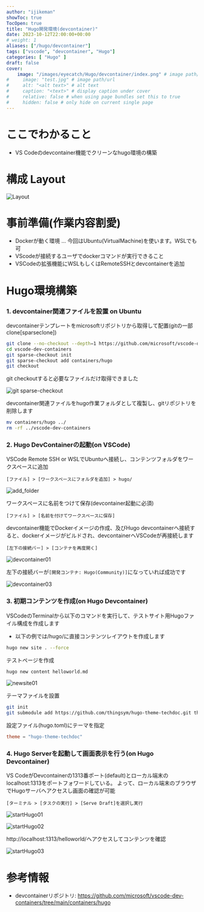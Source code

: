 ```yaml
---
author: "ijikeman"
showToc: true
TocOpen: true
title: "Hugo開発環境(devcontainer)"
date: 2023-10-12T22:00:00+00:00
# weight: 1
aliases: ["/hugo/devcontainer"]
tags: ["vscode", "devcontainer", "Hugo"]
categories: [ "Hugo" ]
draft: false
cover:
    image: "/images/eyecatch/Hugo/devcontainer/index.png" # image path/url
#     image: "test.jpg" # image path/url
#     alt: "<alt text>" # alt text
#     caption: "<text>" # display caption under cover
#     relative: false # when using page bundles set this to true
#     hidden: false # only hide on current single page
---
```


# ここでわかること
* VS Codeのdevcontainer機能でクリーンなhugo環境の構築

# 構成 Layout
![Layout](./img/layout.png)

# 事前準備(作業内容割愛)
* Dockerが動く環境 ... 今回はUbuntu(VirtualMachine)を使います。WSLでも可
* VScodeが接続するユーザでdockerコマンドが実行できること
* VSCodeの拡張機能にWSLもしくはRemoteSSHとdevcontainerを追加

# Hugo環境構築
### 1. devcontainer関連ファイルを設置 on Ubuntu
devcontainerテンプレートをmicrosoftリポジトリから取得して配置(gitの一部clone[sparseclone])
```bash
git clone --no-checkout --depth=1 https://github.com/microsoft/vscode-dev-containers.git
cd vscode-dev-containers
git sparse-checkout init
git sparse-checkout add containers/hugo
git checkout
```
git checkoutすると必要なファイルだけ取得できました

![git sparse-checkout](./img/git_checkout.gif)

devcontainer関連ファイルをhugo作業フォルダとして複製し、gitリポジトリを削除します
```bash
mv containers/hugo ../
rm -rf ../vscode-dev-containers
```

### 2. Hugo DevContainerの起動(on VSCode)
VSCode Remote SSH or WSLでUbuntuへ接続し、コンテンツフォルダをワークスペースに追加
```
[ファイル] > [ワークスペースにフォルダを追加] > hugo/
```

![add_folder](./img/add_holder.gif)

ワークスペースに名前をつけて保存(devcontainer起動に必須)
```
[ファイル] > [名前を付けてワークスペースに保存]
```

devcontainer機能でDockerイメージの作成、及びHugo devcontainerへ接続すると、dockerイメージがビルドされ、devcontainerへVSCodeが再接続します

```
[左下の接続バー] > [コンテナを再度開く]
```

![devcontainer01](./img/devcontainer01.gif)

左下の接続バーが`[開発コンテナ: Hugo(Community)]`になっていれば成功です

![devcontainer03](./img/devcontainer03.gif)

### 3. 初期コンテンツを作成(on Hugo Devcontainer)
VSCodeのTerminalから以下のコマンドを実行して、テストサイト用Hugoファイル構成を作成します
* 以下の例では/hugo/に直接コンテンツレイアウトを作成します
```bash
hugo new site . --force
```

テストページを作成
```bash
hugo new content helloworld.md
```
![newsite01](./img/newsite01.gif)

テーマファイルを設置
```bash
git init
git submodule add https://github.com/thingsym/hugo-theme-techdoc.git themes/hugo-theme-techdoc
```

設定ファイル(hugo.toml)にテーマを指定
```toml
theme = "hugo-theme-techdoc"
```

### 4. Hugo Serverを起動して画面表示を行う(on Hugo Devcontainer)
VS CodeがDevcontainerの1313番ポート(default)とローカル端末のlocalhost:1313をポートフォワードしている。
よって、ローカル端末のブラウザでHugoサーバへアクセスし画面の確認が可能

```
[ターミナル > [タスクの実行] > [Serve Draft]を選択し実行
```

![startHugo01](./img/starthugo01.gif)

![startHugo02](./img/starthugo02.gif)

http://localhost:1313/helloworld/へアクセスしてコンテンツを確認

![startHugo03](./img/starthugo03.gif)

# 参考情報
* devcontainerリポジトリ: https://github.com/microsoft/vscode-dev-containers/tree/main/containers/hugo
